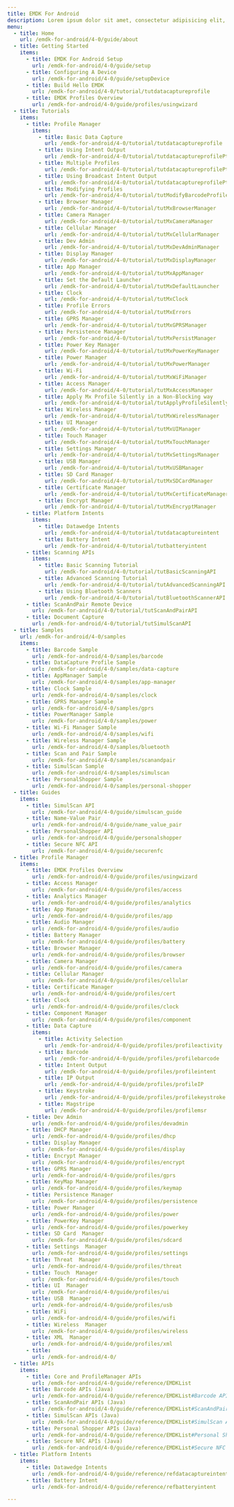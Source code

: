 ```yaml
---
title: EMDK For Android
description: Lorem ipsum dolor sit amet, consectetur adipisicing elit, sed do eiusmod
menu:
  - title: Home
    url: /emdk-for-android/4-0/guide/about
  - title: Getting Started
    items:
      - title: EMDK For Android Setup
        url: /emdk-for-android/4-0/guide/setup
      - title: Configuring A Device
        url: /emdk-for-android/4-0/guide/setupDevice
      - title: Build Hello EMDK
        url: /emdk-for-android/4-0/tutorial/tutdatacaptureprofile
      - title: EMDK Profiles Overview
        url: /emdk-for-android/4-0/guide/profiles/usingwizard
  - title: Tutorials
    items:
      - title: Profile Manager
        items:
          - title: Basic Data Capture
            url: /emdk-for-android/4-0/tutorial/tutdatacaptureprofile
          - title: Using Intent Output
            url: /emdk-for-android/4-0/tutorial/tutdatacaptureprofilePt2
          - title: Multiple Profiles
            url: /emdk-for-android/4-0/tutorial/tutdatacaptureprofilePt3
          - title: Using Broadcast Intent Output
            url: /emdk-for-android/4-0/tutorial/tutdatacaptureprofilePt4
          - title: Modifying Profiles
            url: /emdk-for-android/4-0/tutorial/tutModifyBarcodeProfileSettings
          - title: Browser Manager
            url: /emdk-for-android/4-0/tutorial/tutMxBrowserManager
          - title: Camera Manager
            url: /emdk-for-android/4-0/tutorial/tutMxCameraManager
          - title: Cellular Manager
            url: /emdk-for-android/4-0/tutorial/tutMxCellularManager
          - title: Dev Admin
            url: /emdk-for-android/4-0/tutorial/tutMxDevAdminManager
          - title: Display Manager
            url: /emdk-for-android/4-0/tutorial/tutMxDisplayManager
          - title: App Manager
            url: /emdk-for-android/4-0/tutorial/tutMxAppManager
          - title: Set the Default Launcher
            url: /emdk-for-android/4-0/tutorial/tutMxDefaultLauncher
          - title: Clock
            url: /emdk-for-android/4-0/tutorial/tutMxClock
          - title: Profile Errors
            url: /emdk-for-android/4-0/tutorial/tutMxErrors
          - title: GPRS Manager
            url: /emdk-for-android/4-0/tutorial/tutMxGPRSManager
          - title: Persistence Manager
            url: /emdk-for-android/4-0/tutorial/tutMxPersistManager
          - title: Power Key Manager 
            url: /emdk-for-android/4-0/tutorial/tutMxPowerKeyManager
          - title: Power Manager
            url: /emdk-for-android/4-0/tutorial/tutMxPowerManager
          - title: Wi-Fi
            url: /emdk-for-android/4-0/tutorial/tutMxWiFiManager
          - title: Access Manager
            url: /emdk-for-android/4-0/tutorial/tutMxAccessManager
          - title: Apply Mx Profile Silently in a Non-Blocking way
            url: /emdk-for-android/4-0/tutorial/tutApplyProfileSilently
          - title: Wireless Manager
            url: /emdk-for-android/4-0/tutorial/tutMxWirelessManager
          - title: UI Manager
            url: /emdk-for-android/4-0/tutorial/tutMxUIManager
          - title: Touch Manager
            url: /emdk-for-android/4-0/tutorial/tutMxTouchManager
          - title: Settings Manager
            url: /emdk-for-android/4-0/tutorial/tutMxSettingsManager
          - title: USB Manager
            url: /emdk-for-android/4-0/tutorial/tutMxUSBManager
          - title: SD Card Manager
            url: /emdk-for-android/4-0/tutorial/tutMxSDCardManager
          - title: Certificate Manager
            url: /emdk-for-android/4-0/tutorial/tutMxCertificateManager
          - title: Encrypt Manager
            url: /emdk-for-android/4-0/tutorial/tutMxEncryptManager
      - title: Platform Intents
        items:
          - title: Datawedge Intents
            url: /emdk-for-android/4-0/tutorial/tutdatacaptureintent
          - title: Battery Intent
            url: /emdk-for-android/4-0/tutorial/tutbatteryintent
      - title: Scanning APIs
        items:
          - title: Basic Scanning Tutorial
            url: /emdk-for-android/4-0/tutorial/tutBasicScanningAPI
          - title: Advanced Scanning Tutorial
            url: /emdk-for-android/4-0/tutorial/tutAdvancedScanningAPI
          - title: Using Bluetooth Scanners
            url: /emdk-for-android/4-0/tutorial/tutBluetoothScannerAPI
      - title: ScanAndPair Remote Device
        url: /emdk-for-android/4-0/tutorial/tutScanAndPairAPI
      - title: Document Capture
        url: /emdk-for-android/4-0/tutorial/tutSimulScanAPI
  - title: Samples
    url: /emdk-for-android/4-0/samples
    items:
      - title: Barcode Sample
        url: /emdk-for-android/4-0/samples/barcode
      - title: DataCapture Profile Sample
        url: /emdk-for-android/4-0/samples/data-capture
      - title: AppManager Sample
        url: /emdk-for-android/4-0/samples/app-manager
      - title: Clock Sample
        url: /emdk-for-android/4-0/samples/clock
      - title: GPRS Manager Sample
        url: /emdk-for-android/4-0/samples/gprs
      - title: PowerManager Sample
        url: /emdk-for-android/4-0/samples/power
      - title: Wi-Fi Manager Sample
        url: /emdk-for-android/4-0/samples/wifi
      - title: Wireless Manager Sample
        url: /emdk-for-android/4-0/samples/bluetooth
      - title: Scan and Pair Sample
        url: /emdk-for-android/4-0/samples/scanandpair
      - title: SimulScan Sample
        url: /emdk-for-android/4-0/samples/simulscan
      - title: PersonalShopper Sample
        url: /emdk-for-android/4-0/samples/personal-shopper
  - title: Guides
    items:
      - title: SimulScan API
        url: /emdk-for-android/4-0/guide/simulscan_guide
      - title: Name-Value Pair
        url: /emdk-for-android/4-0/guide/name_value_pair
      - title: PersonalShopper API
        url: /emdk-for-android/4-0/guide/personalshopper
      - title: Secure NFC API
        url: /emdk-for-android/4-0/guide/securenfc
  - title: Profile Manager
    items:
      - title: EMDK Profiles Overview
        url: /emdk-for-android/4-0/guide/profiles/usingwizard
      - title: Access Manager
        url: /emdk-for-android/4-0/guide/profiles/access
      - title: Analytics Manager
        url: /emdk-for-android/4-0/guide/profiles/analytics
      - title: App Manager
        url: /emdk-for-android/4-0/guide/profiles/app
      - title: Audio Manager 
        url: /emdk-for-android/4-0/guide/profiles/audio
      - title: Battery Manager 
        url: /emdk-for-android/4-0/guide/profiles/battery
      - title: Browser Manager
        url: /emdk-for-android/4-0/guide/profiles/browser
      - title: Camera Manager
        url: /emdk-for-android/4-0/guide/profiles/camera
      - title: Cellular Manager
        url: /emdk-for-android/4-0/guide/profiles/cellular
      - title: Certificate Manager
        url: /emdk-for-android/4-0/guide/profiles/cert
      - title: Clock
        url: /emdk-for-android/4-0/guide/profiles/clock
      - title: Component Manager 
        url: /emdk-for-android/4-0/guide/profiles/component
      - title: Data Capture
        items:
          - title: Activity Selection
            url: /emdk-for-android/4-0/guide/profiles/profileactivity
          - title: Barcode
            url: /emdk-for-android/4-0/guide/profiles/profilebarcode
          - title: Intent Output
            url: /emdk-for-android/4-0/guide/profiles/profileintent
          - title: IP Output
            url: /emdk-for-android/4-0/guide/profiles/profileIP
          - title: Keystroke
            url: /emdk-for-android/4-0/guide/profiles/profilekeystroke
          - title: Magstripe
            url: /emdk-for-android/4-0/guide/profiles/profilemsr
      - title: Dev Admin
        url: /emdk-for-android/4-0/guide/profiles/devadmin
      - title: DHCP Manager 
        url: /emdk-for-android/4-0/guide/profiles/dhcp
      - title: Display Manager
        url: /emdk-for-android/4-0/guide/profiles/display
      - title: Encrypt Manager
        url: /emdk-for-android/4-0/guide/profiles/encrypt
      - title: GPRS Manager
        url: /emdk-for-android/4-0/guide/profiles/gprs
      - title: KeyMap Manager 
        url: /emdk-for-android/4-0/guide/profiles/keymap
      - title: Persistence Manager
        url: /emdk-for-android/4-0/guide/profiles/persistence
      - title: Power Manager
        url: /emdk-for-android/4-0/guide/profiles/power
      - title: PowerKey Manager
        url: /emdk-for-android/4-0/guide/profiles/powerkey
      - title: SD Card  Manager
        url: /emdk-for-android/4-0/guide/profiles/sdcard
      - title: Settings  Manager
        url: /emdk-for-android/4-0/guide/profiles/settings
      - title: Threat  Manager
        url: /emdk-for-android/4-0/guide/profiles/threat
      - title: Touch  Manager
        url: /emdk-for-android/4-0/guide/profiles/touch
      - title: UI  Manager
        url: /emdk-for-android/4-0/guide/profiles/ui
      - title: USB  Manager
        url: /emdk-for-android/4-0/guide/profiles/usb
      - title: WiFi
        url: /emdk-for-android/4-0/guide/profiles/wifi
      - title: Wireless  Manager
        url: /emdk-for-android/4-0/guide/profiles/wireless
      - title: XML  Manager
        url: /emdk-for-android/4-0/guide/profiles/xml
      - title: 
        url: /emdk-for-android/4-0/
  - title: APIs
    items:
      - title: Core and ProfileManager APIs
        url: /emdk-for-android/4-0/guide/reference/EMDKList
      - title: Barcode APIs (Java)
        url: /emdk-for-android/4-0/guide/reference/EMDKList#Barcode APIs
      - title: ScanAndPair APIs (Java)
        url: /emdk-for-android/4-0/guide/reference/EMDKList#ScanAndPair APIs
      - title: SimulScan APIs (Java)
        url: /emdk-for-android/4-0/guide/reference/EMDKList#SimulScan APIs
      - title: Personal Shopper APIs (Java)
        url: /emdk-for-android/4-0/guide/reference/EMDKList#Personal Shopper APIs
      - title: Secure NFC APIs (Java)
        url: /emdk-for-android/4-0/guide/reference/EMDKList#Secure NFC APIs
  - title: Platform Intents
    items:
      - title: Datawedge Intents
        url: /emdk-for-android/4-0/guide/reference/refdatacaptureintent
      - title: Battery Intent
        url: /emdk-for-android/4-0/guide/reference/refbatteryintent

---
```


